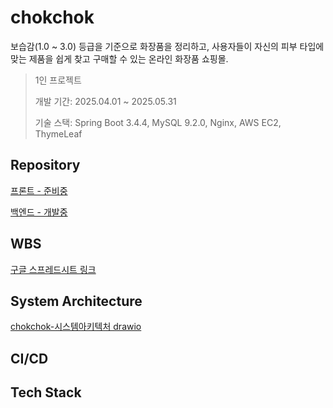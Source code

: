 # chokchok
보습감(1.0 ~ 3.0) 등급을 기준으로 화장품을 정리하고, 사용자들이 자신의 피부 타입에 맞는 제품을 쉽게 찾고 구매할 수 있는 온라인 화장품 쇼핑몰.
> 1인 프로젝트
> 
> 개발 기간: 2025.04.01 ~ 2025.05.31
>
> 기술 스택: Spring Boot 3.4.4, MySQL 9.2.0, Nginx, AWS EC2, ThymeLeaf
>

## Repository
[프론트 - 준비중]()

[백엔드 - 개발중](https://github.com/Joo-v7/chokchok-backend)

## WBS
[구글 스프레드시트 링크](https://docs.google.com/spreadsheets/d/15tp6md72q8NURvAgSezNRi1rH6H4bjVt4OmPx1WsYUg/edit?usp=sharing)


## System Architecture
[chokchok-시스템아키텍처 drawio](https://github.com/user-attachments/assets/5bac06f6-e414-4291-82b8-83abbe0b6aec)


## CI/CD

## Tech Stack

